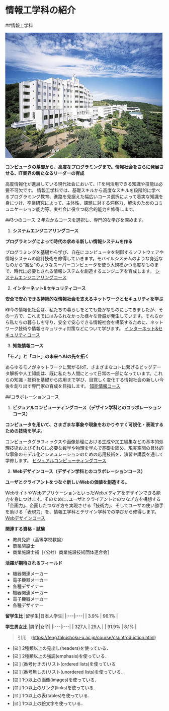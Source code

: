 # 情報工学科の紹介
<!-- Markdown記法を使って学科の紹介ページを作る -->
##情報工学科

![Takushoku University](hachioji.jpg "八王子国際キャンパス")

**コンピュータの基礎から、高度なプログラミングまで。情報社会をさらに発展させる、IT業界の新たなるリーダーの育成**

高度情報化が進展している現代社会において、ITを利活用できる知識や技能は必要不可欠です。
情報工学科では、基礎スキルから高度なスキルを段階的に学べるプログラミング教育、進路を見据えた幅広いコース選択によって着実な知識を身につけ、卒業研究によって、主体性、課題に対する洞察力、解決のためのコミュニケーション能力等、実社会に役立つ総合的能力を修得します。

##3つのコース
２年次からコースを選択し、専門的な学びを深めます。

1. **システムエンジニアリングコース**

**プログラミングによって時代の求める新しい情報システムを作る**

プログラミングを基礎から学び、自在にコンピュータを制御するソフトウェアや情報システムの設計技術を修得していきます。モバイルシステムのような身近なものから“富岳”のようなスーパーコンピュータを使う大規模かつ高度なものまで、時代に必要とされる情報システムを創造するエンジニアを育成します。
[システムエンジニアリングコース](https://feng.takushoku-u.ac.jp/composition/cs.html#anchor01)


2. **インターネット&セキュリティコース**

**安全で安心できる持続的な情報社会を支えるネットワークとセキュリティを学ぶ**

昨今の情報化社会は、私たちの暮らしをとても豊かなものにしてきましたが、その一方で、これまでにはみられなかった様々な脅威が発生しています。それらから私たちの暮らしを守り、安全で安心できる情報社会を構築するために、ネットワーク技術や情報セキュリティ対策などについて学びます。
[インターネット&セキュリティコース](https://feng.takushoku-u.ac.jp/composition/cs.html#anchor02)

3. **知能情報コース**

**「モノ」と「コト」の未来へAIの先を拓く**

あらゆるモノがネットワークに繋がるIoT、さまざまなコトに繋げるビッグデータ解析や人工知能は、既に私たち人間にとって日常の一部になっています。これらの知識・技術を基礎から応用まで学び、目覚しく変化する情報社会の新しい今後を創り出す専門家の育成を目指します。
[知能情報コース](https://feng.takushoku-u.ac.jp/composition/cs.html#anchor03)

##コラボレーションコース

1. **ビジュアルコンピューティングコース（デザイン学科とのコラボレーションコース）**

**コンピュータを用いて、さまざまな事象や現象をわかりやすく可視化・表現するための技術を学ぶ。**

コンピュータグラフィックスや画像処理における生成や加工編集などの基本的処理技術およびそれらに必要な数学や物理を学んで基礎を固め、現実空間の具体的な事象のモデル化とシミュレーションのための応用技術を、演習や講義を通して学修します。
[ビジュアルコンピューティングコース](https://feng.takushoku-u.ac.jp/composition/collaboration.html#anchor03)

2. **Webデザインコース（デザイン学科とのコラボレーションコース）**

**ユーザとクライアントをつなぐ新しいWebの価値を創造する。**

WebサイトやWebアプリケーションといったWebメディアをデザインできる能力を身につけます。そのために､ユーザとクライアントとのつなぎ方を構想する「企画力」、企画したつなぎ方を実現させる「技術力」、そしてユーザの使い勝手を助ける「表現力」を、情報工学科とデザイン学科での学びから修得します。
[Webデザインコース](https://feng.takushoku-u.ac.jp/composition/collaboration.html#anchor04)

**関連する資格・試験**
- 教員免許（高等学校教諭）
- 商業施設士
- 商業施設士補［（公社）商業施設技術団体連合会］

**活躍が期待されるフィールド**
- 機器関連メーカー
- 電子機器メーカー
- 各種デザイナー
- 機器関連メーカー
- 電子機器メーカー
- 各種デザイナー

**留学生比**
|留学生|日本人学生|
|:---|:---|
| 3.9% | 96.1% |

**学生男女比**
|男子|女子|
|:---|:---|
| 327人 | 29人 |
| 91.9% | 8.1% |

> 引用　(https://feng.takushoku-u.ac.jp/course/cs/introduction.html)






<!-- この部分より上に記述を追加して下のチェックボックスで確認する -->
- [:ballot_box_with_check: ] 2種類以上の見出し(headers)を使っている．
- [:ballot_box_with_check: ] 2種類以上の強調(emphasis)を使っている．
- [:ballot_box_with_check: ] (番号付きの)リスト(ordered lists)を使っている
- [:ballot_box_with_check: ] (番号無しの)リスト(unordered lists)を使っている．
- [:ballot_box_with_check: ] 1つ以上の画像(images)を使っている．
- [:ballot_box_with_check: ] 1つ以上のリンク(links)を使っている．
- [:ballot_box_with_check: ] 1つ以上の表(tables)を使っている．
- [:ballot_box_with_check: ] 1つ以上の絵文字を使っている．
